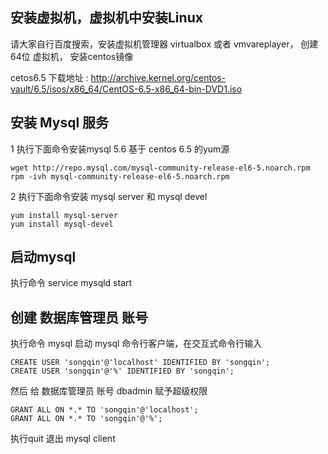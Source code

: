 ## 安装虚拟机，虚拟机中安装Linux

请大家自行百度搜索，安装虚拟机管理器 virtualbox 或者 vmvareplayer， 创建 64位 虚拟机，
安装centos镜像

cetos6.5 下载地址 :
http://archive.kernel.org/centos-vault/6.5/isos/x86_64/CentOS-6.5-x86_64-bin-DVD1.iso

## 安装 Mysql 服务

1 执行下面命令安装mysql 5.6 基于 centos 6.5 的yum源

```
wget http://repo.mysql.com/mysql-community-release-el6-5.noarch.rpm
rpm -ivh mysql-community-release-el6-5.noarch.rpm
```
	
2 执行下面命令安装 mysql server 和 mysql devel


```
yum install mysql-server
yum install mysql-devel
```


## 启动mysql

执行命令 service mysqld start


## 创建 数据库管理员 账号

执行命令 mysql 启动 mysql 命令行客户端，在交互式命令行输入

```
CREATE USER 'songqin'@'localhost' IDENTIFIED BY 'songqin';   
CREATE USER 'songqin'@'%' IDENTIFIED BY 'songqin';
```

然后 给 数据库管理员 账号 dbadmin 赋予超级权限

```
GRANT ALL ON *.* TO 'songqin'@'localhost';
GRANT ALL ON *.* TO 'songqin'@'%';
```

执行quit 退出 mysql client

